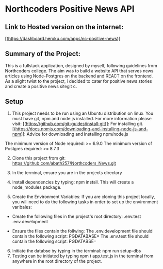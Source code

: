 # Northcoders Positive News API

## Link to Hosted version on the internet:
[(https://dashboard.heroku.com/apps/nc-positive-news)]

## Summary of the Project: 
This is a fullstack application, designed by myself, following guidelines from Northcoders college. The aim was to build a website API that serves news articles using Node-Postgres on the backend and REACT on the frontend. As a slight twist to the project, i decided to cater for positive news stories and create a positive news sitegit c.    


## Setup
1. This project needs to be run using an Ubuntu distribution on linux. You must have git, npm and node.js installed. For more information please visit:
[(https://github.com/git-guides/install-git)]: For installing git. 
[(https://docs.npmjs.com/downloading-and-installing-node-js-and-npm)]: Advice for downloading and installing npm/node.js

The minimum version of Node required: >= 6.9.0
The minimum version of Postgres required: >= 8.7.3


2. Clone this project from git: https://github.com/abath257/Northcoders_News.git

3. In the terminal, ensure you are in the projects directory

4. Install dependencies by typing: npm install. This will create a node_modules package.
5. Create the Environment Variables:
If you are cloning this project locally, you will need to do the following tasks in order to set up the environment varibales:

* Create the following files in the project's root directory:
.env.test
.env.development

* Ensure the files contain the follwing: 
The .env.development file should contain the following script: PGDATABASE=<database name here>
The .env.test file should contain the following script: PGDATABSE=<test databse name here>

6. Initiate the databse by typing in the terminal: npm run setup-dbs 
7. Testing can be initiated by typing npm t app.test.js in the terminal from anywhere in the root directory of the project. 
 
